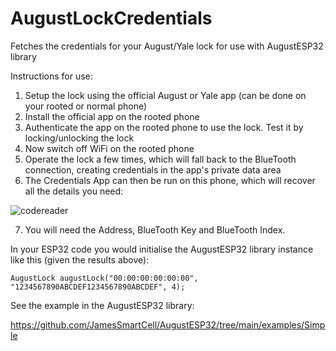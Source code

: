 # AugustLockCredentials
Fetches the credentials for your August/Yale lock for use with AugustESP32 library

Instructions for use:

1. Setup the lock using the official August or Yale app (can be done on your rooted or normal phone)
2. Install the official app on the rooted phone
3. Authenticate the app on the rooted phone to use the lock. Test it by locking/unlocking the lock
4. Now switch off WiFi on the rooted phone
5. Operate the lock a few times, which will fall back to the BlueTooth connection, creating credentials in the app's private data area
6. The Credentials App can then be run on this phone, which will recover all the details you need:

![codereader](https://user-images.githubusercontent.com/12689544/189010890-50114c96-4cec-4c3e-89e9-da2c9842784c.jpg)

7. You will need the Address, BlueTooth Key and BlueTooth Index.

In your ESP32 code you would initialise the AugustESP32 library instance like this (given the results above):

```AugustLock augustLock("00:00:00:00:00:00", "1234567890ABCDEF1234567890ABCDEF", 4);```

See the example in the AugustESP32 library:

https://github.com/JamesSmartCell/AugustESP32/tree/main/examples/Simple
